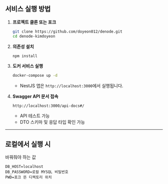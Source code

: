 ## 서비스 실행 방법

1. **프로젝트 클론 또는 포크**

   ```bash
   git clone https://github.com/doyeon012/denode.git
   cd denode-kimdoyeon
   ```

2. **의존성 설치**

   ```bash
   npm install
   ```

3. **도커 서비스 실행**

   ```bash
   docker-compose up -d
   ```

   * NestJS 앱은 `http://localhost:3000`에서 실행됩니다.

4. **Swagger API 문서 접속**

   ```
   http://localhost:3000/api-docs#/
   ```

   * API 테스트 가능
   * DTO 스키마 및 응답 타입 확인 가능
---

## 로컬에서 실행 시
바꿔줘야 하는 값
```
DB_HOST=localhost
DB_PASSWORD=로컬 MYSQL 비밀번호
PWD=포크 뜬 디렉토리 위치
```
